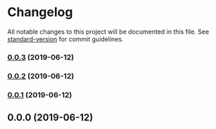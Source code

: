 # Changelog

All notable changes to this project will be documented in this file. See [standard-version](https://github.com/conventional-changelog/standard-version) for commit guidelines.

### [0.0.3](https://github.com/Marielk/hivemanagement-tests/compare/v0.0.2...v0.0.3) (2019-06-12)



### [0.0.2](https://github.com/Marielk/hivemanagement-tests/compare/v0.0.1...v0.0.2) (2019-06-12)



### [0.0.1](https://github.com/Marielk/hivemanagement-tests/compare/v0.0.0...v0.0.1) (2019-06-12)



## 0.0.0 (2019-06-12)
